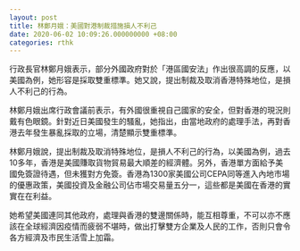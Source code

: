 ```yaml
---
layout: post
title: 林鄭月娥：美國對港制裁措施損人不利己　
date: 2020-06-02 10:09:26.000000000 +08:00
categories: rthk
---
```


行政長官林鄭月娥表示，部分外國政府對於「港區國安法」作出很高調的反應，以美國為例，她形容是採取雙重標準。她又說，提出制裁及取消香港特殊地位，是損人不利己的行為。

林鄭月娥出席行政會議前表示，有外國很重視自己國家的安全，但對香港的現況則戴有色眼鏡。針對近日美國發生的騷亂，她指出，由當地政府的處理手法，再對香港去年發生暴亂採取的立場，清楚顯示雙重標準。

林鄭月娥說，提出制裁及取消特殊地位，是損人不利己的行為，以美國為例，過去10多年，香港是美國賺取貨物貿易最大順差的經濟體。另外，香港單方面給予美國免簽證待遇，但未獲對方免簽。香港為1300家美國公司CEPA同等進入內地市場的優惠政策，美國投資及金融公司佔市場交易量五分一，這些都是美國在香港的實實在在利益。

她希望美國連同其他政府，處理與香港的雙邊關係時，能互相尊重，不可以亦不應該在全球經濟因疫情而疲弱不堪時，做出打擊雙方企業及人民的工作，否則只會令各方經濟及市民生活雪上加霜。
